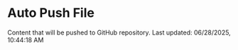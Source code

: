 # Auto Push File

Content that will be pushed to GitHub repository.
Last updated: 06/28/2025, 10:44:18 AM